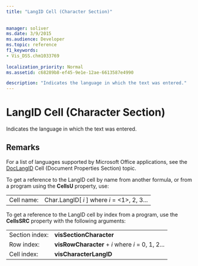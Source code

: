 ```yaml
---
title: "LangID Cell (Character Section)"
 
 
manager: soliver
ms.date: 3/9/2015
ms.audience: Developer
ms.topic: reference
f1_keywords:
- Vis_DSS.chm1033769
 
localization_priority: Normal
ms.assetid: c68289b8-ef45-9e1e-12ae-6613587e4990

description: "Indicates the language in which the text was entered."
---
```


# LangID Cell (Character Section)

Indicates the language in which the text was entered. 
  
## Remarks

For a list of languages supported by Microsoft Office applications, see the [DocLangID](doclangid-cell-document-properties-section.md) Cell (Document Properties Section) topic. 
  
To get a reference to the LangID cell by name from another formula, or from a program using the **CellsU** property, use: 
  
|||
|:-----|:-----|
| Cell name:  <br/> | Char.LangID[  *i*  ]            where  *i*  = <1>, 2, 3...  <br/> |
   
To get a reference to the LangID cell by index from a program, use the **CellsSRC** property with the following arguments: 
  
|||
|:-----|:-----|
| Section index:  <br/> |**visSectionCharacter** <br/> |
| Row index:  <br/> |**visRowCharacter** +  *i*            where  *i*  = 0, 1, 2...  <br/> |
| Cell index:  <br/> |**visCharacterLangID** <br/> |
   

